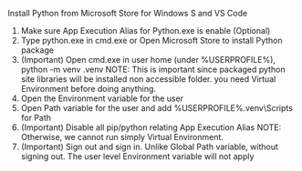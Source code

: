 Install Python from Microsoft Store for Windows S and VS Code

1. Make sure App Execution Alias for Python.exe is enable (Optional)
2. Type python.exe in cmd.exe or Open Microsoft Store to install Python package
3. (Important) Open cmd.exe in user home (under %USERPROFILE%), python -m venv .venv
   NOTE: This is important since packaged python site libraries will be installed non accessible folder. you need Virtual Environment before doing anything.
4. Open the Environment variable for the user
5. Open Path variable for the user and add %USERPROFILE%\.venv\Scripts for Path
5. (Important) Disable all pip/python relating App Execution Alias
   NOTE: Otherwise, we cannot run simply Virtual Environment.
6. (Important) Sign out and sign in. Unlike Global Path variable, without signing out. The user level Environment variable will not apply

